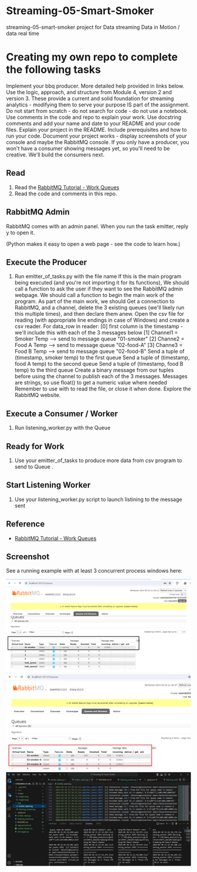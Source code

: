 # Streaming-05-Smart-Smoker
streaming-05-smart-smoker project for Data streaming Data in Motion / data real time 


# Creating my own repo to complete the following tasks

Implement your bbq producer. More detailed help provided in links below.
Use the logic, approach, and structure from Module 4, version 2 and version 3.
These provide a current and solid foundation for streaming analytics - modifying them to serve your purpose IS part of the assignment.
Do not start from scratch - do not search for code - do not use a notebook.
Use comments in the code and repo to explain your work.
Use docstring comments and add your name and date to your README and your code files.
Explain your project in the README. Include prerequisites and how to run your code.
Document your project works - display screenshots of your console and maybe the RabbitMQ console.
If you only have a producer, you won't have a consumer showing messages yet, so you'll need to be creative. We'll build the consumers next.

## Read

1. Read the [RabbitMQ Tutorial - Work Queues](https://www.rabbitmq.com/tutorials/tutorial-two-python.html)
1. Read the code and comments in this repo.

## RabbitMQ Admin 

RabbitMQ comes with an admin panel. When you run the task emitter, reply y to open it. 

(Python makes it easy to open a web page - see the code to learn how.)

## Execute the Producer

1. Run emitter_of_tasks.py with the file name 
If this is the main program being executed (and you're not importing it for its functions), We should call a function to ask the user if they want to see the RabbitMQ admin webpage. We should call a function to begin the main work of the program. As part of the main work, we should Get a connection to RabbitMQ, and a channel, delete the 3 existing queues (we'll likely run this multiple times), and then declare them anew. Open the csv file for reading (with appropriate line endings in case of Windows) and create a csv reader. For data_row in reader: [0] first column is the timestamp - we'll include this with each of the 3 messages below [1] Channel1 = Smoker Temp --> send to message queue "01-smoker" [2] Channe2 = Food A Temp --> send to message queue "02-food-A" [3] Channe3 = Food B Temp --> send to message queue "02-food-B" Send a tuple of (timestamp, smoker temp) to the first queue Send a tuple of (timestamp, food A temp) to the second queue Send a tuple of (timestamp, food B temp) to the third queue Create a binary message from our tuples before using the channel to publish each of the 3 messages. Messages are strings, so use float() to get a numeric value where needed Remember to use with to read the file, or close it when done.
Explore the RabbitMQ website.

## Execute a Consumer / Worker

1. Run listening_worker.py with the Queue 

## Ready for Work

1. Use your emitter_of_tasks to produce more data from csv program to send to Queue .

## Start Listening Worker 

1. Use your listening_worker.py script to launch listining to the message sent


## Reference

- [RabbitMQ Tutorial - Work Queues](https://www.rabbitmq.com/tutorials/tutorial-two-python.html)


## Screenshot

See a running example with at least 3 concurrent process windows here:

![Alt text for the image](images/image1.png)
![Alt text for the image](images/image2.png)
![Alt text for the image](images/image3.png)

